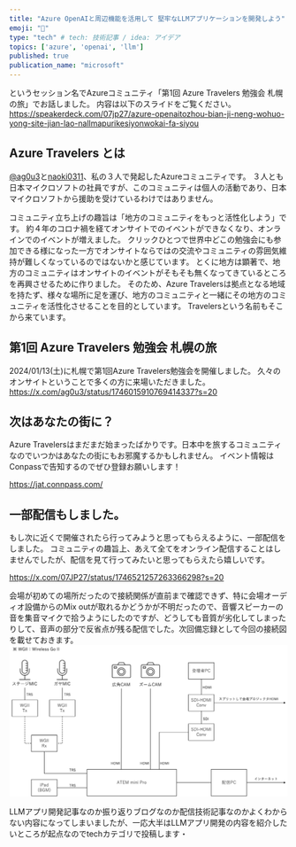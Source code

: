 ```yaml
---
title: "Azure OpenAIと周辺機能を活用して​ 堅牢なLLMアプリケーションを開発しよう​"
emoji: "👋"
type: "tech" # tech: 技術記事 / idea: アイデア
topics: ['azure', 'openai', 'llm']
published: true
publication_name: "microsoft"
---
```


というセッション名でAzureコミュニティ「第1回 Azure Travelers 勉強会 札幌の旅」でお話しました。
内容は以下のスライドをご覧ください。
https://speakerdeck.com/07jp27/azure-openaitozhou-bian-ji-neng-wohuo-yong-site-jian-lao-nallmapurikesiyonwokai-fa-siyou


## Azure Travelers とは
[@ag0u3](https://twitter.com/ag0u3)と[naoki0311](https://twitter.com/naoki0311)、私の３人で発起したAzureコミュニティです。
３人とも日本マイクロソフトの社員ですが、このコミュニティは個人の活動であり、日本マイクロソフトから援助を受けているわけではありません。

コミュニティ立ち上げの趣旨は「地方のコミュニティをもっと活性化しよう」です。
約４年のコロナ禍を経てオンサイトでのイベントができなくなり、オンラインでのイベントが増えました。
クリックひとつで世界中どこの勉強会にも参加できる様になった一方でオンサイトならではの交流やコミュニティの雰囲気維持が難しくなっているのではないかと感じています。
とくに地方は顕著で、地方のコミュニティはオンサイトのイベントがそもそも無くなってきているところを再興させるために作りました。
そのため、Azure Travelersは拠点となる地域を持たず、様々な場所に足を運び、地方のコミュニティと一緒にその地方のコミュニティを活性化させることを目的としています。
Travelersという名前もそこから来ています。

## 第1回 Azure Travelers 勉強会 札幌の旅
2024/01/13(土)に札幌で第1回Azure Travelers勉強会を開催しました。
久々のオンサイトということで多くの方に来場いただきました。
https://x.com/ag0u3/status/1746015910769414337?s=20

## 次はあなたの街に？
Azure Travelersはまだまだ始まったばかりです。日本中を旅するコミュニティなのでいつかはあなたの街にもお邪魔するかもしれません。
イベント情報はConpassで告知するのでぜひ登録お願いします！

https://jat.connpass.com/


## 一部配信もしました。
もし次に近くで開催されたら行ってみようと思ってもらえるように、一部配信をしました。
コミュニティの趣旨上、あえて全てをオンライン配信することはしませんでしたが、配信を見て行ってみたいと思ってもらえたら嬉しいです。

https://x.com/07JP27/status/1746521257263366298?s=20

会場が初めての場所だったので接続関係が直前まで確認できず、特に会場オーディオ設備からのMix outが取れるかどうかが不明だったので、音響スピーカーの音を集音マイクで拾うようにしたのですが、どうしても音質が劣化してしまったりして、音声の部分で反省点が残る配信でした。次回備忘録として今回の接続図を載せておきます。
![](/images/azure-travelers-1/streaming.png)


LLMアプリ開発記事なのか振り返りブログなのか配信技術記事なのかよくわからない内容になってしまいましたが、一応大半はLLMアプリ開発の内容を紹介したいところが起点なのでtechカテゴリで投稿します・